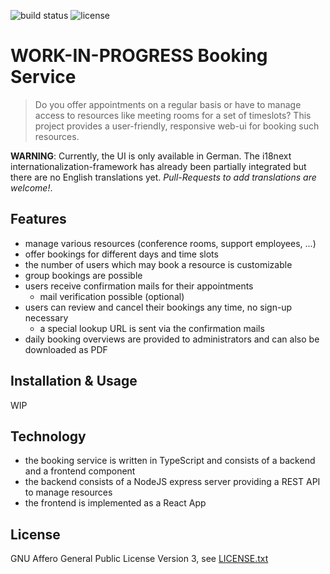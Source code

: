 ![build status](https://github.com/ahbnr/booking/workflows/Booking%20CI/badge.svg?branch=main)
![license](https://img.shields.io/github/license/ahbnr/booking)

# WORK-IN-PROGRESS Booking Service

> Do you offer appointments on a regular basis or have to manage access to resources like meeting rooms for a set of timeslots?
> This project provides a user-friendly, responsive web-ui for booking such resources.

**WARNING**: Currently, the UI is only available in German. The i18next internationalization-framework has already been
partially integrated but there are no English translations yet. *Pull-Requests to add translations are welcome!*.

## Features

* manage various resources (conference rooms, support employees, ...)
* offer bookings for different days and time slots
* the number of users which may book a resource is customizable
* group bookings are possible
* users receive confirmation mails for their appointments
  * mail verification possible (optional)
* users can review and cancel their bookings any time, no sign-up necessary
  * a special lookup URL is sent via the confirmation mails
* daily booking overviews are provided to administrators and can also be downloaded as PDF

## Installation & Usage

WIP

## Technology

* the booking service is written in TypeScript and consists of a backend and a frontend component
* the backend consists of a NodeJS express server providing a REST API to manage resources
* the frontend is implemented as a React App

## License

GNU Affero General Public License Version 3, see [LICENSE.txt](LICENSE.txt)

